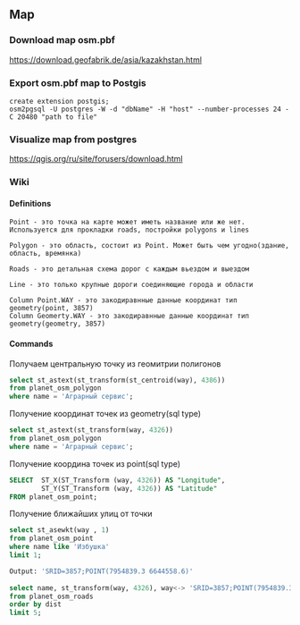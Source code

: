 ## Map


### Download map osm.pbf
https://download.geofabrik.de/asia/kazakhstan.html

### Export osm.pbf map to Postgis
```db2_is
create extension postgis;
osm2pgsql -U postgres -W -d "dbName" -H "host" --number-processes 24 -C 20480 "path to file"
```

### Visualize map from postgres
https://qgis.org/ru/site/forusers/download.html

### Wiki

#### Definitions 
```
Point - это точка на карте может иметь название или же нет. Используется для прокладки roads, постройки polygons и lines

Polygon - это область, состоит из Point. Может быть чем угодно(здание, область, времянка)

Roads - это детальная схема дорог с каждым вьездом и выездом

Line - это только крупные дороги соединяющие города и области 

Column Point.WAY - это закодиравнные данные координат тип geometry(point, 3857)  
Column Geomerty.WAY - это закодиравнные данные координат тип geometry(geometry, 3857)  
```

#### Commands

Получаем центральную точку из геомитрии полигонов
```sql
select st_astext(st_transform(st_centroid(way), 4386))
from planet_osm_polygon
where name = 'Аграрный сервис';
```

Получение координат точек из geometry(sql type)
```sql
select st_astext(st_transform(way, 4326))
from planet_osm_polygon
where name = 'Аграрный сервис';
```

Получение координа точек из point(sql type)
```sql
SELECT  ST_X(ST_Transform (way, 4326)) AS "Longitude",
        ST_Y(ST_Transform (way, 4326)) AS "Latitude"
FROM planet_osm_point;
```

Получение ближайших улиц от точки 
```sql
select st_asewkt(way , 1)
from planet_osm_point
where name like 'Избушка'
limit 1;

Output: 'SRID=3857;POINT(7954839.3 6644558.6)'
    
select name, st_transform(way, 4326), way<-> 'SRID=3857;POINT(7954839.3 6644558.6)'::geometry as dist
from planet_osm_roads
order by dist
limit 5;
```